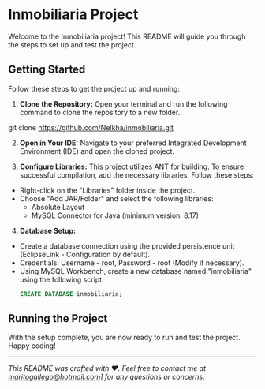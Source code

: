 # Inmobiliaria Project

Welcome to the Inmobiliaria project! This README will guide you through the steps to set up and test the project.

## Getting Started

Follow these steps to get the project up and running:

1. **Clone the Repository:** Open your terminal and run the following command to clone the repository to a new folder.

git clone https://github.com/Nelkha/inmobiliaria.git

2. **Open in Your IDE:** Navigate to your preferred Integrated Development Environment (IDE) and open the cloned project.

3. **Configure Libraries:** This project utilizes ANT for building. To ensure successful compilation, add the necessary libraries. Follow these steps:
- Right-click on the "Libraries" folder inside the project.
- Choose "Add JAR/Folder" and select the following libraries:
  - Absolute Layout
  - MySQL Connector for Java (minimum version: 8.17)

4. **Database Setup:**
- Create a database connection using the provided persistence unit (EclipseLink - Configuration by default).
- Credentials: Username - root, Password - root (Modify if necessary).
- Using MySQL Workbench, create a new database named "inmobiliaria" using the following script:
  ```sql
  CREATE DATABASE inmobiliaria;
  ```

## Running the Project

With the setup complete, you are now ready to run and test the project. Happy coding!

---

_This README was crafted with ❤️. Feel free to contact me at maritogallego@hotmail.com] for any questions or concerns._
